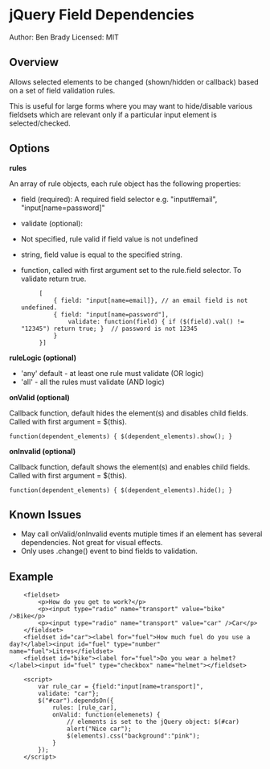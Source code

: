 jQuery Field Dependencies
=========================

Author: Ben Brady 
Licensed: MIT

## Overview ##
Allows selected elements to be changed (shown/hidden or callback) based on a set of field validation rules.

This is useful for large forms where you may want to hide/disable various fieldsets which are relevant only if a particular input element is selected/checked.

## Options ##

**rules** 

An array of rule objects, each rule object has the following properties:

* field (required): A required field selector e.g. "input#email", "input[name=password]"

* validate (optional): 

 * Not specified, rule valid if field value is not undefined
 * string, field value is equal to the specified string.
 * function, called with first argument set to the rule.field selector. To validate return true.

			[
				{ field: "input[name=email]}, // an email field is not undefined.
				{ field: "input[name=password"], 
					validate: function(field) { if ($(field).val() != "12345") return true; }  // password is not 12345
				} 
			}]

**ruleLogic (optional)** 

 * 'any' default - at least one rule must validate (OR logic)
 * 'all' - all the rules must validate (AND logic)
		

**onValid (optional)**

Callback function, default hides the element(s) and disables child fields. Called with first argument = $(this).

    function(dependent_elements) { $(dependent_elements).show(); }

**onInvalid (optional)**

Callback function, default shows the element(s) and enables child fields. Called with first argument = $(this).

    function(dependent_elements) { $(dependent_elements).hide(); }

## Known Issues ##

* May call onValid/onInvalid events mutiple times if an element has several dependencies. Not great for visual effects.
* Only uses .change() event to bind fields to validation.

## Example ##
	
		<fieldset>
			<p>How do you get to work?</p>
			<p><input type="radio" name="transport" value="bike" />Bike</p>
			<p><input type="radio" name="transport" value="car" />Car</p>
		</fieldset>
		<fieldset id="car"><label for="fuel">How much fuel do you use a day?</label><input id="fuel" type="number" name="fuel">Litres</fieldset>
		<fieldset id="bike"><label for="fuel">Do you wear a helmet?</label><input id="fuel" type="checkbox" name="helmet"></fieldset>

		<script>
			var rule_car = {field:"input[name=transport]", 
			validate: "car"};
			$("#car").dependsOn({
				rules: [rule_car],
				onValid: function(elemenets) { 
					// elements is set to the jQuery object: $(#car)
					alert("Nice car");
					$(elements).css("background":"pink"); 
				}
			});
		</script>


